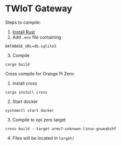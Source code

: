 # TWIoT Gateway

Steps to compile:
1. [Install Rust](https://www.rust-lang.org/learn/get-started)
2. Add `.env` file containing
```
DATABASE_URL=db.sqlite3
```
3. Compile
```
cargo build
```

Cross compile for Orange Pi Zero:
1. Install cross
```
cargo install cross
```
2. Start docker
```
systemctl start docker
```
3. Compile to opi zero target
```
cross build --target armv7-unknown-linux-gnueabihf
```
4. Files will be located in `target/`

